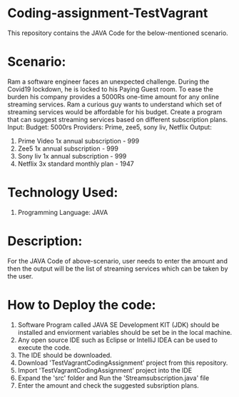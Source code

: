 # Coding-assignment-TestVagrant
This repository contains the JAVA Code for the below-mentioned scenario.

# Scenario:
Ram a software engineer faces an unexpected challenge. During the Covid19
lockdown, he is locked to his Paying Guest room. To ease the burden his
company provides a 5000Rs one-time amount for any online streaming services.
Ram a curious guy wants to understand which set of streaming services would
be affordable for his budget.
Create a program that can suggest streaming services based on different
subscription plans.
Input:
Budget: 5000rs
Providers: Prime, zee5, sony liv, Netflix
Output:
1. Prime Video 1x annual subscription - 999
2. Zee5 1x annual subscription - 999
3. Sony liv 1x annual subscription - 999
4. Netflix 3x standard monthly plan - 1947

# Technology Used:
1. Programming Language: JAVA

# Description:
For the JAVA Code of above-scenario, user needs to enter the amount and then the output will be the list of streaming services which can be taken by the user.

# How to Deploy the code:
1. Software Program called JAVA SE Development KIT (JDK) should be installed and enviorment variables should be set be in the local machine. 
2. Any open source IDE such as Eclipse or IntelliJ IDEA can be used to execute the code. 
3. The IDE should be downloaded.
4. Download 'TestVagrantCodingAssignment' project from this repository.
5. Import 'TestVagrantCodingAssignment' project into the IDE
6. Expand the 'src' folder and Run the 'Streamsubscription.java' file
7. Enter the amount and check the suggested subsription plans.

